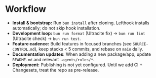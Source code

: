 # Workflow

- **Install & bootstrap:** Run `bun install` after cloning. Lefthook installs automatically; do not skip hook installation.
- **Development loop:** `bun run format` (Ultracite fix) → `bun run lint` (Ultracite check) → `bun run test`.
- **Feature cadence:** Build features in focused branches (see `SOURCE-CONTROL.md`), keep stacks < 5 commits, and rebase on `main` daily.
- **Documentation updates:** When adding a new package/app, update `README.md` and relevant `.agents/rules/*`.
- **Deployment:** Publishing is not yet configured. Until we add CI + Changesets, treat the repo as pre-release.
